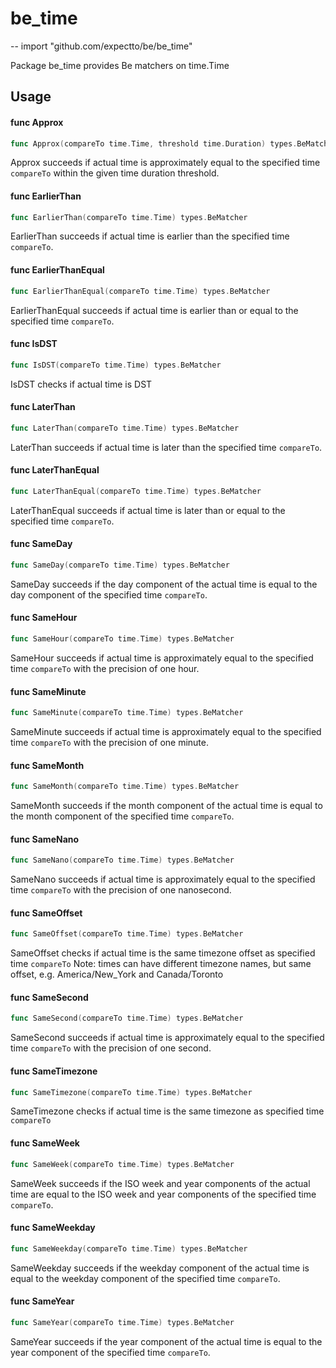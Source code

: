 # be_time
--
    import "github.com/expectto/be/be_time"

Package be_time provides Be matchers on time.Time

## Usage

#### func  Approx

```go
func Approx(compareTo time.Time, threshold time.Duration) types.BeMatcher
```
Approx succeeds if actual time is approximately equal to the specified time
`compareTo` within the given time duration threshold.

#### func  EarlierThan

```go
func EarlierThan(compareTo time.Time) types.BeMatcher
```
EarlierThan succeeds if actual time is earlier than the specified time
`compareTo`.

#### func  EarlierThanEqual

```go
func EarlierThanEqual(compareTo time.Time) types.BeMatcher
```
EarlierThanEqual succeeds if actual time is earlier than or equal to the
specified time `compareTo`.

#### func  IsDST

```go
func IsDST(compareTo time.Time) types.BeMatcher
```
IsDST checks if actual time is DST

#### func  LaterThan

```go
func LaterThan(compareTo time.Time) types.BeMatcher
```
LaterThan succeeds if actual time is later than the specified time `compareTo`.

#### func  LaterThanEqual

```go
func LaterThanEqual(compareTo time.Time) types.BeMatcher
```
LaterThanEqual succeeds if actual time is later than or equal to the specified
time `compareTo`.

#### func  SameDay

```go
func SameDay(compareTo time.Time) types.BeMatcher
```
SameDay succeeds if the day component of the actual time is equal to the day
component of the specified time `compareTo`.

#### func  SameHour

```go
func SameHour(compareTo time.Time) types.BeMatcher
```
SameHour succeeds if actual time is approximately equal to the specified time
`compareTo` with the precision of one hour.

#### func  SameMinute

```go
func SameMinute(compareTo time.Time) types.BeMatcher
```
SameMinute succeeds if actual time is approximately equal to the specified time
`compareTo` with the precision of one minute.

#### func  SameMonth

```go
func SameMonth(compareTo time.Time) types.BeMatcher
```
SameMonth succeeds if the month component of the actual time is equal to the
month component of the specified time `compareTo`.

#### func  SameNano

```go
func SameNano(compareTo time.Time) types.BeMatcher
```
SameNano succeeds if actual time is approximately equal to the specified time
`compareTo` with the precision of one nanosecond.

#### func  SameOffset

```go
func SameOffset(compareTo time.Time) types.BeMatcher
```
SameOffset checks if actual time is the same timezone offset as specified time
`compareTo` Note: times can have different timezone names, but same offset, e.g.
America/New_York and Canada/Toronto

#### func  SameSecond

```go
func SameSecond(compareTo time.Time) types.BeMatcher
```
SameSecond succeeds if actual time is approximately equal to the specified time
`compareTo` with the precision of one second.

#### func  SameTimezone

```go
func SameTimezone(compareTo time.Time) types.BeMatcher
```
SameTimezone checks if actual time is the same timezone as specified time
`compareTo`

#### func  SameWeek

```go
func SameWeek(compareTo time.Time) types.BeMatcher
```
SameWeek succeeds if the ISO week and year components of the actual time are
equal to the ISO week and year components of the specified time `compareTo`.

#### func  SameWeekday

```go
func SameWeekday(compareTo time.Time) types.BeMatcher
```
SameWeekday succeeds if the weekday component of the actual time is equal to the
weekday component of the specified time `compareTo`.

#### func  SameYear

```go
func SameYear(compareTo time.Time) types.BeMatcher
```
SameYear succeeds if the year component of the actual time is equal to the year
component of the specified time `compareTo`.
